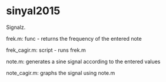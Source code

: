 # sinyal2015

Signalz.

frek.m: func - returns the frequency of the entered note

frek_cagir.m: script - runs frek.m

note.m: generates a sine signal according to the entered values

note_cagir.m: graphs the signal using note.m
